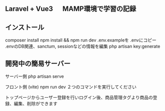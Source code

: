 ## Laravel + Vue3 　 MAMP環境で学習の記録

## インストール
composer install
npm install && npm run dev
.env.exampleを .envにコピー
.envのDB関連、sanctum, sessionなどの情報を編集
php artisan key:generate

## 開発中の簡易サーバー
サーバー側
php artisan serve

フロント側 (vite)
npm run dev
２つのコマンドを実行してください

トップページからユーザー登録を行いログイン後、商品管理タグより商品の登録、編集、削除ができます
